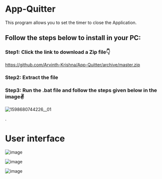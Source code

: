# App-Quitter
This program allows you to set the timer to close the Application.

## Follow the steps below to install in your PC:
### Step1: Click the link to download a Zip file👇

https://github.com/Arvinth-Krishna/App-Quitter/archive/master.zip

### Step2: Extract the file

### Step3: Run the .bat file and follow the steps given below in the image✌

![1598680744226__01](https://user-images.githubusercontent.com/49812701/91629965-312f6f00-e9eb-11ea-9eb2-0edeaa67461b.jpg)




.



# User interface

![image](https://user-images.githubusercontent.com/49812701/91629615-29ba9680-e9e8-11ea-9c7a-e9b1cdfe1413.png)


![image](https://user-images.githubusercontent.com/49812701/91636747-9c476880-ea20-11ea-95cf-250f772dbf2d.png)


![image](https://user-images.githubusercontent.com/49812701/91636803-fba57880-ea20-11ea-9518-f7fe8b2eeef9.png)

